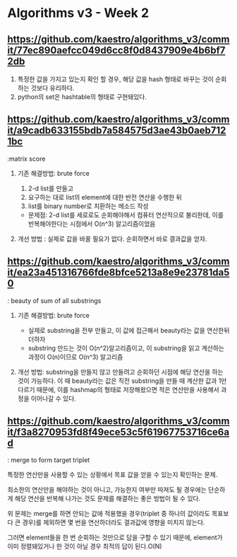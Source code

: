 # Algorithms v3 - Week 2

## https://github.com/kaestro/algorithms_v3/commit/77ec890aefcc049d6cc8f0d8437909e4b6bf72db

1. 특정한 값을 가지고 있는지 확인 할 경우, 해당 값을 hash 형태로 바꾸는 것이 순회하는 것보다 유리하다.
2. python의 set은 hashtable의 형태로 구현돼있다.

## https://github.com/kaestro/algorithms_v3/commit/a9cadb633155bdb7a584575d3ae43b0aeb7121bc
:matrix score

1. 기존 해결방법: brute force
   1. 2-d list를 만들고
   2. 요구하는 대로  list의 element에 대한 반전 연산을 수행한 뒤
   3. list를 binary number로 치환하는 메소드 작성

    * 문제점: 2-d list를 세로로도 순회해야해서 컴퓨터 연산적으로 불리한데, 이를 반복해야한다는 시점에서 O(n^3) 알고리즘이었음
2. 개선 방법
    : 실제로 값을 바꿀 필요가 없다. 순회하면서 바로 결과값을 얻자.


## https://github.com/kaestro/algorithms_v3/commit/ea23a451316766fde8bfce5213a8e9e23781da50
: beauty of sum of all substrings

1. 기존 해결방법: brute force
    * 실제로 substring을 전부 만들고, 이 값에 접근해서 beauty라는 값을 연산한뒤 더하자
    * substring 만드는 것이 O(n^2)알고리즘이고, 이 substring을 읽고 계산하는 과정이 O(n)이므로 O(n^3) 알고리즘
    
2. 개선 방법: substring을 만들지 않고 만들려고 순회하던 시점에 해당 연산을 하는 것이 가능하다. 이 때 beauty라는 값은 직전 substring을 만들 때 계산한 값과 1만 다르기 때문에, 이를 hashmap의 형태로 저장해왔으면 적은 연산만을 사용해서 과정을 이어나갈 수 있다.

## https://github.com/kaestro/algorithms_v3/commit/f3a8270953fd8f49ece53c5f61967753716ce6ad
: merge to form target triplet

특정한 연산만을 사용할 수 있는 상황에서 목표 값을 얻을 수 있는지 확인하는 문제.

최소한의 연산만을 해야하는 것이 아니고, 가능한지 여부만 따져도 될 경우에는 단순하게 해당 연산을 반복해 나가는 것도 문제를 해결하는 좋은 방법이 될 수 있다.

위 문제는 merge를 하면 안되는 값에 적용했을 경우(triplet 중 하나의 값이라도 목표보다 큰 경우)를 제외하면 몇 번을 연산하더라도 결과값에 영향을 미치지 않는다.

그러면 element들을 한 번 순회하는 것만으로 답을 구할 수 있기 때문에, element가 이미 정렬돼있거나 한 것이 아닐 경우 최적의 답이 된다.O(N)